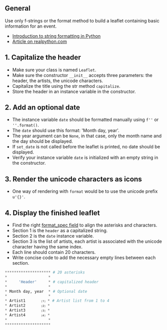 ## General

Use only f-strings or the format method to build a leaflet containing basic information for an event.

- [Introduction to string formatting in Python][str-f-strings-docs]
- [Article on realpython.com][realpython-article]

## 1. Capitalize the header

- Make sure your class is named `Leaflet`.
- Make sure the constructor `__init__` accepts three parameters: the header, the artists, the unicode characters.
- Capitalize the title using the str method `capitalize`.
- Store the header in an instance variable in the constructor.

## 2. Add an optional date

- The instance variable `date` should be formatted manually using `f''` or `''.format()`.
- The `date` should use this format: 'Month day, year'.
- The year argument can be `None`, in that case, only the month name and the day should be displayed.
- If `set_date` is not called before the leaflet is printed, no date should be displayed.
- Verify your instance variable `date` is initialized with an empty string in the constructor.

## 3. Render the unicode characters as icons

- One way of rendering with `format` would be to use the unicode prefix `u'{}'`.

## 4. Display the finished leaflet

- Find the right [format_spec field][formatspec-docs] to align the asterisks and characters.
- Section 1 is the `header` as a capitalized string.
- Section 2 is the `date` instance variable.
- Section 3 is the list of artists, each artist is associated with the unicode character having the same index.
- Each line should contain 20 characters.
- Write concise code to add the necessary empty lines between each section.

```python
******************** # 20 asterisks
*                  *
*     'Header'     * # capitalized header
*                  *
* Month day, year  * # Optional date
*                  *
* Artist1       ⑴ * # Artist list from 1 to 4
* Artist2       ⑵ *
* Artist3       ⑶ *
* Artist4       ⑷ *
*                  *
********************
```

[str-f-strings-docs]: https://docs.python.org/3/reference/lexical_analysis.html#f-strings
[realpython-article]: https://realpython.com/python-formatted-output/
[formatspec-docs]: https://docs.python.org/3/library/string.html#formatspec
